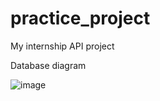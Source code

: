 # practice_project
My internship API project

Database diagram

![image](https://github.com/h3r0kun/practice_project/assets/134862821/15822d56-9ff5-49dc-b86c-c9899c53aacd)
